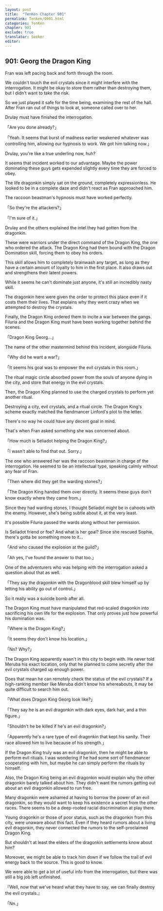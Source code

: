```yaml
---
layout: post
title:  "TenKen Chapter 901"
permalink: Tenken/0901.html
categories: TenKen
chapter: 901
exclude: true
translator: Seeker
editor: 
---
```

<h2>901: Georg the Dragon King</h2>

Fran was left pacing back and forth through the room.

We couldn't touch the evil crystals since it might interfere with the interrogation. It might be okay to store them rather than destroying them, but I didn't want to take the risk.

So we just played it safe for the time being, examining the rest of the hall. After Fran ran out of things to look at, someone called over to her.

Drulay must have finished the interrogation.

「Are you done already?」

「Yeah. It seems that burst of madness earlier weakened whatever was controlling him, allowing our hypnosis to work. We got him talking now.」

Drulay, you're like a true underling now, huh?

It seems that incident worked to our advantage. Maybe the power dominating these guys gets expended slightly every time they are forced to obey.

The life dragonkin simply sat on the ground, completely expressionless. He looked to be in a complete daze and didn't react as Fran approached him.

The raccoon beastman's hypnosis must have worked perfectly.

「So they're the attackers?」

「I'm sure of it.」

Drulay and the others explained the intel they had gotten from the dragonkin.

These were warriors under the direct command of the Dragon King, the one who ordered the attack. The Dragon King had them bound with the Dragon Domination skill, forcing them to obey his orders.

This skill allows him to completely brainwash any target, as long as they have a certain amount of loyalty to him in the first place. It also draws out and strengthens their latent powers.

While it seems he can't dominate just anyone, it's still an incredibly nasty skill.

The dragonkin here were given the order to protect this place even if it costs them their lives. That explains why they went crazy when we attempted to destroy the crystals.

Finally, the Dragon King ordered them to incite a war between the gangs. Filuria and the Dragon King must have been working together behind the scenes.

「Dragon King Georg...」

The name of the other mastermind behind this incident, alongside Filuria.

「Why did he want a war?」

「It seems his goal was to empower the evil crystals in this room.」

The ritual magic circle absorbed power from the souls of anyone dying in the city, and store that energy in the evil crystals.

Then, the Dragon King planned to use the charged crystals to perform yet another ritual.

Destroying a city, evil crystals, and a ritual circle. The Dragon King's scheme exactly matched the fiendmancer Linford's plot to the letter.

There's no way he could have any decent goal in mind.

That's when Fran asked something she was concerned about.

「How much is Seliadot helping the Dragon King?」

「I wasn't able to find that out. Sorry.」

The one who answered her was the raccoon beastman in charge of the interrogation. He seemed to be an intellectual type, speaking calmly without any fear of Fran.

「Then where did they get the warding stones?」

「The Dragon King handed them over directly. It seems these guys don't know exactly where they came from.」

Since they had warding stones, I thought Seliadot might be in cahoots with the enemy. However, she's being subtle about it, at the very least.

It's possible Filuria passed the wards along without her permission.

Is Seliadot friend or foe? And what is her goal? Since she rescued Sophie, there's gotta be something more to it...

「And who caused the explosion at the guild?」

「Ah yes, I've found the answer to that too.」

One of the adventurers who was helping with the interrogation asked a question about that as well.

「They say the dragonkin with the Dragonblood skill blew himself up by letting his ability go out of control.」

So it really was a suicide bomb after all.

The Dragon King must have manipulated that red-scaled dragonkin into sacrificing his own life for the explosion. That only proves just how powerful his domination was.

「Where is the Dragon King?」

「It seems they don't know his location.」

「Nn? Why?」

The Dragon King apparently wasn't in this city to begin with. He never told Meruba his exact location, only that he planned to come secretly after the evil crystals charged up enough power.

Does that mean he can remotely check the status of the evil crystals? If a high-ranking member like Meruba didn't know his whereabouts, it may be quite difficult to search him out.

「What does Dragon King Georg look like?」

「They say he is an evil dragonkin with dark eyes, dark hair, and a thin figure.」

「Shouldn't he be killed if he's an evil dragonkin?」

「Apparently he's a rare type of evil dragonkin that kept his sanity. Their race allowed him to live because of his strength.」

If the Dragon King truly was an evil dragonkin, then he might be able to perform evil rituals. I was wondering if he had some sort of fiendmancer cooperating with him, but maybe he can simply perform the rituals by himself.

Also, the Dragon King being an evil dragonkin would explain why the other dragonkin barely talked about him. They didn't want the rumors getting out about an evil dragonkin allowed to run free.

Many dragonkin were ashamed at having to borrow the power of an evil dragonkin, so they would want to keep his existence a secret from the other races. There seems to be a deep-rooted racial discrimination at play there.

Young dragonkin or those of poor status, such as the dragonkin from this city, were unaware about this fact. Even if they heard rumors about a living evil dragonkin, they never connected the rumors to the self-proclaimed Dragon King.

But shouldn't at least the elders of the dragonkin settlements know about him?

Moreover, we might be able to track him down if we follow the trail of evil energy back to the source. This is good to know.

We were able to get a lot of useful info from the interrogation, but there was still a big job left unfinished.

『Well, now that we've heard what they have to say, we can finally destroy the evil crystals.』

「Nn.」




